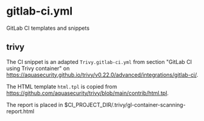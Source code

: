 # gitlab-ci.yml

GitLab CI templates and snippets

## trivy

The CI snippet is an adapted `Trivy.gitlab-ci.yml` from section "GitLab CI using Trivy container" on https://aquasecurity.github.io/trivy/v0.22.0/advanced/integrations/gitlab-ci/.

The HTML template `html.tpl` is copied from https://github.com/aquasecurity/trivy/blob/main/contrib/html.tpl.

The report is placed in $CI_PROJECT_DIR/.trivy/gl-container-scanning-report.html